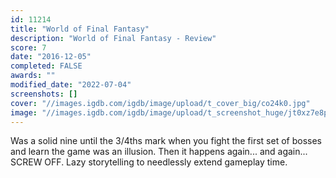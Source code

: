 ```yaml
---
id: 11214
title: "World of Final Fantasy"
description: "World of Final Fantasy - Review"
score: 7
date: "2016-12-05"
completed: FALSE
awards: ""
modified_date: "2022-07-04"
screenshots: []
cover: "//images.igdb.com/igdb/image/upload/t_cover_big/co24k0.jpg"
image: "//images.igdb.com/igdb/image/upload/t_screenshot_huge/jt0xz7e8po6nzjb8frta.jpg"
---
```

Was a solid nine until the 3/4ths mark when you fight the first set of bosses and learn the game was an illusion. Then it happens again... and again... SCREW OFF. Lazy storytelling to needlessly extend gameplay time.